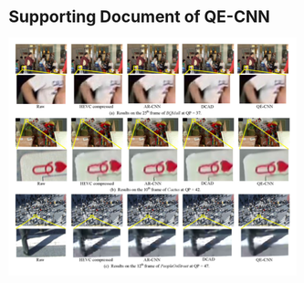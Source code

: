 # Supporting Document of QE-CNN

![Alt text](https://github.com/ryangBUAA/QE-CNN/raw/master/subjective_frames.jpg)
